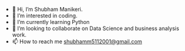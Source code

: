 - 👋 Hi, I’m Shubham Manikeri.
- 👀 I’m interested in coding.
- 🌱 I’m currently learning Python
- 💞️ I’m looking to collaborate on Data Science and business analysis work.
- 📫 How to reach me shubhamm5112001@gmail.com

<!---
Shubhu0511/Shubhu0511 is a ✨ special ✨ repository because its `README.md` (this file) appears on your GitHub profile.
You can click the Preview link to take a look at your changes.
--->
